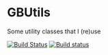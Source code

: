 # GBUtils
Some utility classes that I (re)use

[![Build Status](https://dev.azure.com/gbeltman/GB%20Utils%20NuGet%20Package/_apis/build/status/Guzzter.GBUtils?branchName=master)](https://dev.azure.com/gbeltman/GB%20Utils%20NuGet%20Package/_build/latest?definitionId=4&branchName=master)
[![Build status](https://ci.appveyor.com/api/projects/status/545w82hqjb5jmscq?svg=true)](https://ci.appveyor.com/project/GuusBeltman/gbutils)
